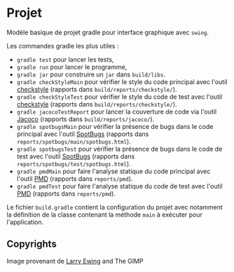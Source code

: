 # Projet 

Modèle basique de projet gradle pour interface graphique avec `swing`.

Les commandes gradle les plus utiles :

- `gradle test` pour lancer les tests,
- `gradle run` pour lancer le programme,
- `gradle jar` pour construire un `jar` dans `build/libs`.
- `gradle checkStyleMain` pour vérifier le style du code principal avec l'outil [checkstyle](https://checkstyle.sourceforge.io/) (rapports dans `build/reports/checkstyle/`).
- `gradle checkStyleTest` pour vérifier le style du code de test avec l'outil [checkstyle](https://checkstyle.sourceforge.io/) (rapports dans `build/reports/checkstyle/`).
- `gradle jacocoTestReport` pour lancer la couverture de code via l'outil [Jacoco](https://www.eclemma.org/jacoco/) (rapports dans `build/reports/jacoco/`). 
- `gradle spotbugsMain` pour vérifier la présence de bugs dans le code principal avec l'outil [SpotBugs](https://spotbugs.github.io/) (rapports dans `reports/spotbugs/main/spotbugs.html`).
- `gradle spotbugsTest` pour vérifier la présence de bugs dans le code de test avec l'outil [SpotBugs](https://spotbugs.github.io/) (rapports dans `reports/spotbugs/test/spotbugs.html`).
- `gradle pmdMain` pour faire l'analyse statique du code principal avec l'outil [PMD](https://pmd.github.io/) (rapports dans `reports/pmd`).
- `gradle pmdTest` pour faire l'analyse statique du code de test avec l'outil [PMD](https://pmd.github.io/) (rapports dans `reports/pmd`).

Le fichier `build.gradle` contient la configuration du projet avec notamment la définition de la classe contenant la méthode `main` à exécuter pour l'application.

## Copyrights

Image provenant de [Larry Ewing](lewing@isc.tamu.edu) and The GIMP
